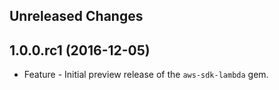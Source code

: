 Unreleased Changes
------------------

1.0.0.rc1 (2016-12-05)
------------------

* Feature - Initial preview release of the `aws-sdk-lambda` gem.

